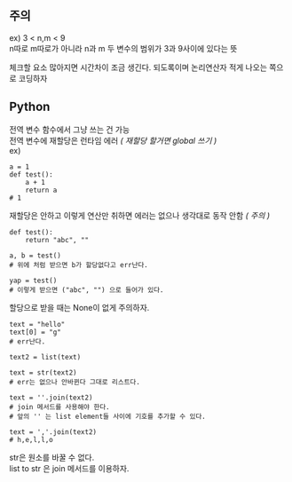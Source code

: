 ## 주의
ex) 3 < n,m < 9  
n따로 m따로가 아니라 n과 m 두 변수의 범위가 3과 9사이에 있다는 뜻  

체크할 요소 많아지면 시간차이 조금 생긴다. 되도록이며 논리연산자 적게 나오는 쪽으로 코딩하자  

## Python
전역 변수 함수에서 그냥 쓰는 건 가능  
전역 변수에 재할당은 런타임 에러  _( 재할당 할거면 global 쓰기 )_  
ex)
```
a = 1
def test():
    a + 1
    return a
# 1
```
재할당은 안하고 이렇게 연산만 취하면 에러는 없으나 생각대로 동작 안함 _( 주의 )_  

```
def test():
    return "abc", ""

a, b = test()
# 위에 처럼 받으면 b가 할당없다고 err난다.

yap = test()
# 이렇게 받으면 ("abc", "") 으로 들어가 있다.
```
할당으로 받을 때는 None이 없게 주의하자.  
```
text = "hello"
text[0] = "g"
# err난다.

text2 = list(text)

text = str(text2)
# err는 없으나 안바뀐다 그대로 리스트다.

text = ''.join(text2)
# join 메서드를 사용해야 한다.
# 앞의 '' 는 list element들 사이에 기호를 추가할 수 있다.

text = ','.join(text2)
# h,e,l,l,o
```
str은 원소를 바꿀 수 없다.  
list to str 은 join 메서드를 이용하자.